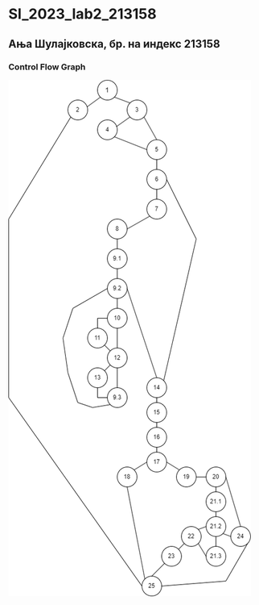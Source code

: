 # SI_2023_lab2_213158
## Ања Шулајковска, бр. на индекс 213158
### Control Flow Graph 
![graf](graf_si.png)
